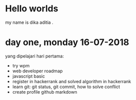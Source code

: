 # Hello worlds

my name is dika aditia .

# day one, monday 16-07-2018

yang dipelajari hari pertama:

* try wpm
* web developer roadmap
* javascript basic 
* register in hackerrank and solved algorithm in hackerrank
* learn git: git status, git commit, how to solve conflict
* create profile github markdown
